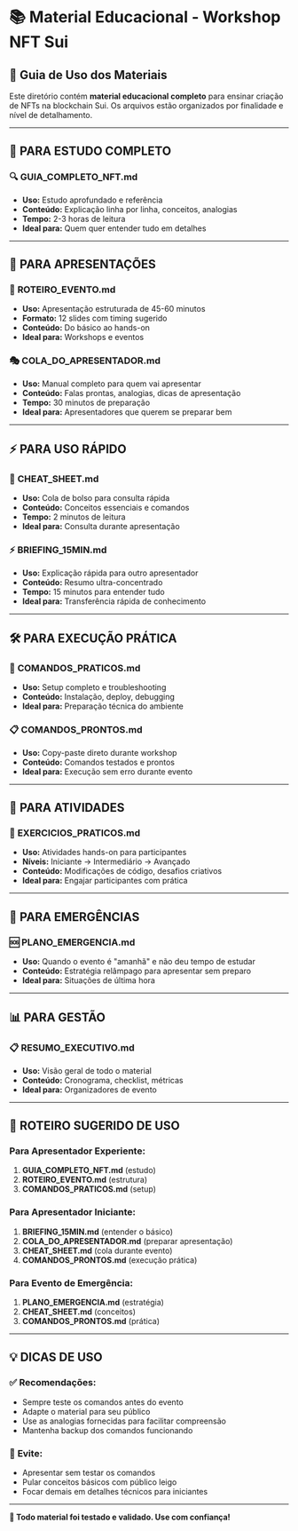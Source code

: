 # 📚 Material Educacional - Workshop NFT Sui

## 🎯 Guia de Uso dos Materiais

Este diretório contém **material educacional completo** para ensinar criação de NFTs na blockchain Sui. Os arquivos estão organizados por finalidade e nível de detalhamento.

---

## 📖 **PARA ESTUDO COMPLETO**

### 🔍 **GUIA_COMPLETO_NFT.md**
- **Uso:** Estudo aprofundado e referência
- **Conteúdo:** Explicação linha por linha, conceitos, analogias
- **Tempo:** 2-3 horas de leitura
- **Ideal para:** Quem quer entender tudo em detalhes

---

## 🎤 **PARA APRESENTAÇÕES**

### 🎪 **ROTEIRO_EVENTO.md**
- **Uso:** Apresentação estruturada de 45-60 minutos
- **Formato:** 12 slides com timing sugerido
- **Conteúdo:** Do básico ao hands-on
- **Ideal para:** Workshops e eventos

### 🎭 **COLA_DO_APRESENTADOR.md**
- **Uso:** Manual completo para quem vai apresentar
- **Conteúdo:** Falas prontas, analogias, dicas de apresentação
- **Tempo:** 30 minutos de preparação
- **Ideal para:** Apresentadores que querem se preparar bem

---

## ⚡ **PARA USO RÁPIDO**

### 📇 **CHEAT_SHEET.md**
- **Uso:** Cola de bolso para consulta rápida
- **Conteúdo:** Conceitos essenciais e comandos
- **Tempo:** 2 minutos de leitura
- **Ideal para:** Consulta durante apresentação

### ⚡ **BRIEFING_15MIN.md**
- **Uso:** Explicação rápida para outro apresentador
- **Conteúdo:** Resumo ultra-concentrado
- **Tempo:** 15 minutos para entender tudo
- **Ideal para:** Transferência rápida de conhecimento

---

## 🛠️ **PARA EXECUÇÃO PRÁTICA**

### 🔧 **COMANDOS_PRATICOS.md**
- **Uso:** Setup completo e troubleshooting
- **Conteúdo:** Instalação, deploy, debugging
- **Ideal para:** Preparação técnica do ambiente

### 📋 **COMANDOS_PRONTOS.md**
- **Uso:** Copy-paste direto durante workshop
- **Conteúdo:** Comandos testados e prontos
- **Ideal para:** Execução sem erro durante evento

---

## 🎨 **PARA ATIVIDADES**

### 🎯 **EXERCICIOS_PRATICOS.md**
- **Uso:** Atividades hands-on para participantes
- **Níveis:** Iniciante → Intermediário → Avançado
- **Conteúdo:** Modificações de código, desafios criativos
- **Ideal para:** Engajar participantes com prática

---

## 🚨 **PARA EMERGÊNCIAS**

### 🆘 **PLANO_EMERGENCIA.md**
- **Uso:** Quando o evento é "amanhã" e não deu tempo de estudar
- **Conteúdo:** Estratégia relâmpago para apresentar sem preparo
- **Ideal para:** Situações de última hora

---

## 📊 **PARA GESTÃO**

### 📋 **RESUMO_EXECUTIVO.md**
- **Uso:** Visão geral de todo o material
- **Conteúdo:** Cronograma, checklist, métricas
- **Ideal para:** Organizadores de evento

---

## 🎯 **ROTEIRO SUGERIDO DE USO**

### Para Apresentador Experiente:
1. **GUIA_COMPLETO_NFT.md** (estudo)
2. **ROTEIRO_EVENTO.md** (estrutura)
3. **COMANDOS_PRATICOS.md** (setup)

### Para Apresentador Iniciante:
1. **BRIEFING_15MIN.md** (entender o básico)
2. **COLA_DO_APRESENTADOR.md** (preparar apresentação)
3. **CHEAT_SHEET.md** (cola durante evento)
4. **COMANDOS_PRONTOS.md** (execução prática)

### Para Evento de Emergência:
1. **PLANO_EMERGENCIA.md** (estratégia)
2. **CHEAT_SHEET.md** (conceitos)
3. **COMANDOS_PRONTOS.md** (prática)

---

## 💡 **DICAS DE USO**

### ✅ **Recomendações:**
- Sempre teste os comandos antes do evento
- Adapte o material para seu público
- Use as analogias fornecidas para facilitar compreensão
- Mantenha backup dos comandos funcionando

### 🚫 **Evite:**
- Apresentar sem testar os comandos
- Pular conceitos básicos com público leigo
- Focar demais em detalhes técnicos para iniciantes

---

**🚀 Todo material foi testado e validado. Use com confiança!**
